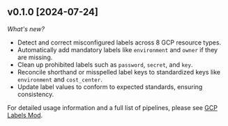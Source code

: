## v0.1.0 [2024-07-24]

_What's new?_

- Detect and correct misconfigured labels across 8 GCP resource types.
- Automatically add mandatory labels like `environment` and `owner` if they are missing.
- Clean up prohibited labels such as `password`, `secret`, and `key`.
- Reconcile shorthand or misspelled label keys to standardized keys like `environment` and `cost_center`.
- Update label values to conform to expected standards, ensuring consistency.

For detailed usage information and a full list of pipelines, please see [GCP Labels Mod](https://hub.flowpipe.io/mods/turbot/gcp_labels).
